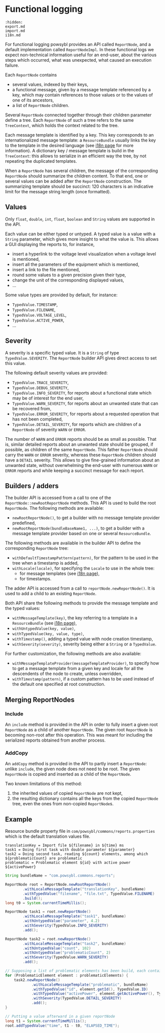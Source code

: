 # Functional logging

```{toctree}
:hidden:
export.md
import.md
i18n.md
```

For functional logging powsybl provides an API called `ReportNode`, and a default implementation called `ReportNodeImpl`.
In these functional logs we expect non-technical information useful for an end-user, about the various steps which occurred, what was unexpected, what caused an execution failure.

Each `ReportNode` contains
- several values, indexed by their keys,
- a functional message, given by a message template referenced by a key, which may contain references to those values or to the values of one of its ancestors,
- a list of `ReportNode` children.

Several `ReportNode` connected together through their children parameter define a tree.
Each `ReportNode` of such a tree refers to the same `TreeContext`, which holds the context related to the tree.

Each message template is identified by a key.
This key corresponds to an internationalized message template: a `ResourceBundle` usually links the key to the template in the desired language (see [i18n page](./i18n.md) for more information).
A dictionary key / message template is build in the `TreeContext`: this allows to serialize in an efficient way the tree, by not repeating the duplicated templates.

When a `ReportNode` has several children, the message of the corresponding `ReportNode` should summarize the children content.
To that end, one or several values can be added after the `ReportNode` construction.
The summarizing template should be succinct: 120 characters is an indicative limit for the message string length (once formatted).

## Values
Only `float`, `double`, `int`, `float`, `boolean` and `String` values are supported in the API.

Each value can be either typed or untyped.
A typed value is a value with a `String` parameter, which gives more insight to what the value is.
This allows a GUI displaying the reports to, for instance,
- insert a hyperlink to the voltage level visualization when a voltage level is mentioned,
- insert all the parameters of the equipment which is mentioned,
- insert a link to the file mentioned,
- round some values to a given precision given their type,
- change the unit of the corresponding displayed values,
- ...

Some value types are provided by default, for instance:
- `TypedValue.TIMESTAMP`,
- `TypedValue.FILENAME`,
- `TypedValue.VOLTAGE_LEVEL`,
- `TypedValue.ACTIVE_POWER`,
- ...

## Severity
A severity is a specific typed value.
It is a `String` of type `TypedValue.SEVERITY`.
The `ReportNode` builder API gives direct access to set this value.

The following default severity values are provided:
- `TypedValue.TRACE_SEVERITY`,
- `TypedValue.DEBUG_SEVERITY`,
- `TypedValue.INFO_SEVERITY`, for reports about a functional state which may be of interest for the end user,
- `TypedValue.WARN_SEVERITY`, for reports about an unwanted state that can be recovered from,
- `TypedValue.ERROR_SEVERITY`, for reports about a requested operation that has not been completed,
- `TypedValue.DETAIL_SEVERITY`, for reports which are children of a `ReportNode` of severity `WARN` or `ERROR`.

The number of `WARN` and `ERROR` reports should be as small as possible.
That is, similar detailed reports about an unwanted state should be grouped, if possible, as children of the same `ReportNode`.
This father `ReportNode` should carry the `WARN` or `ERROR` severity, whereas these `ReportNode` children should have a `DETAIL` severity.
This allows to give fine-grained information about an unwanted state, without overwhelming the end-user with numerous `WARN` or `ERROR` reports and while keeping a succinct message for each report.

## Builders / adders
The builder API is accessed from a call to one of the `ReportNode::newRootReportNode` methods.
This API is used to build the root `ReportNode`.
The following methods are available:
- `newRootReportNode()`, to get a builder with no message template provider predefined,
- `newRootReportNode(bundleBaseName1, ...)`, to get a builder with a message template provider based on one or several `ResourceBundle`.

The following methods are available in the builder API to define the corresponding `ReportNode` tree:
- `withDefaultTimestampPattern(pattern)`, for the pattern to be used in the tree when a timestamp is added,
- `withLocale(locale)`, for specifying the `Locale` to use in the whole tree:
    - for message templates (see [i18n page](./i18n.md)),
    - for timestamps. 

The adder API is accessed from a call to `reportNode.newReportNode()`.
It is used to add a child to an existing `ReportNode`.

Both API share the following methods to provide the message template and the typed values:
- `withMessageTemplate(key)`, the key referring to a template in a `ResourceBundle` (see [i18n page](./i18n.md)), 
- `withUntypedValue(key, value)`,
- `withTypedValue(key, value, type)`,
- `withTimestamp()`, adding a typed value with node creation timestamp,
- `withSeverity(severity)`, severity being either a `String` or a `TypedValue`.

For further customization, the following methods are also available:
- `withMessageTemplateProvider(messageTemplateProvider)`, to specify how to get a message template from a given key and locale for all the descendents of the node to create, unless overridden,
- `withTimestamp(pattern)`, if a custom pattern has to be used instead of the default one specified at root construction.

## Merging ReportNodes

### Include
An `include` method is provided in the API in order to fully insert a given root `ReportNode` as a child of another `ReportNode`.
The given root `ReportNode` is becoming non-root after this operation.
This was meant for including the serialized reports obtained from another process.

### AddCopy
An `addCopy` method is provided in the API to partly insert a `ReportNode`: unlike `include`, the given node does not need to be root.
The given `ReportNode` is copied and inserted as a child of the `ReportNode`.

Two known limitations of this method:
1. the inherited values of copied `ReportNode` are not kept,
2. the resulting dictionary contains all the keys from the copied `ReportNode` tree, even the ones from non-copied `ReportNode`s.

## Example

Resource bundle property file in `com/powsybl/commons/reports.properties` which is the default translation values file.
```properties
translationKey = Import file ${filename} in ${time} ms
task1 = Doing first task with double parameter ${parameter}
task2 = Doing second task, reading ${count} elements, among which ${problematicCount} are problematic
problematic = Problematic element ${id} with active power ${activePower}
```

```java
String bundleName = "com.powsybl.commons.reports";

ReportNode root = ReportNode.newRootReportNode()
        .withLocaleMessageTemplate("translationKey", bundleName)
        .withTypedValue("filename", "file.txt", TypedValue.FILENAME)
        .build();
long t0 = System.currentTimeMillis();

ReportNode task1 = root.newReportNode()
        .withLocaleMessageTemplate("task1", bundleName)
        .withUntypedValue("parameter", 4.2)
        .withSeverity(TypedValue.INFO_SEVERITY)
        .add();

ReportNode task2 = root.newReportNode()
        .withLocaleMessageTemplate("task2", bundleName)
        .withUntypedValue("count", 102)
        .withUntypedValue("problematicCount", 2)
        .withSeverity(TypedValue.WARN_SEVERITY)
        .add();

// Supposing a list of problematic elements has been build, each containing an id and an active power values
for (ProblematicElement element : problematicElements) {
    task2.newReportNode()
            .withLocaleMessageTemplate("problematic", bundleName)
            .withTypedValue("id", element.getId(), TypedValue.ID)
            .withTypedValue("activePower", element.getActivePower(), TypedValue.ACTIVE_POWER)
            .withSeverity(TypedValue.DETAIL_SEVERITY)
            .add();
}

// Putting a value afterward in a given reportNode
long t1 = System.currentTimeMillis();
root.addTypedValue("time", t1 - t0, "ELAPSED_TIME");
```